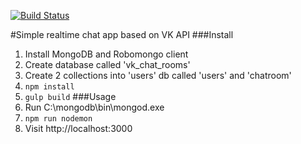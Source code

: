 [![Build Status](https://travis-ci.org/AntonBurduzha/vk_chat_rooms.svg?branch=master)](https://travis-ci.org/AntonBurduzha/vk_chat_rooms)

#Simple realtime chat app based on VK API
###Install
1. Install MongoDB and Robomongo client
2. Create database called 'vk_chat_rooms'
3. Create 2 collections into 'users' db called 'users' and 
'chatroom'
4. ```npm install```
5. ```gulp build```
###Usage
1. Run C:\mongodb\bin\mongod.exe
2. ```npm run nodemon```
3. Visit http://localhost:3000